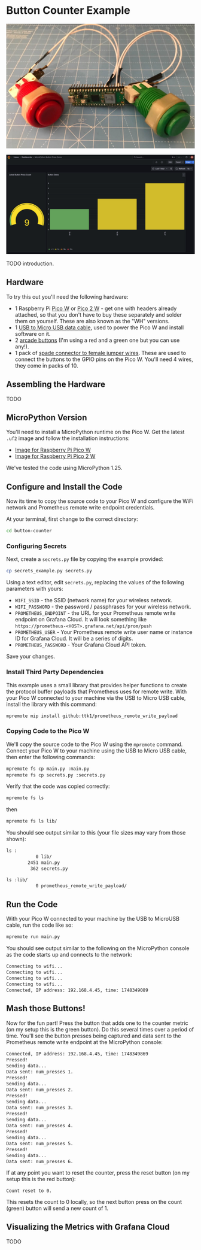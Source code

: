 # Button Counter Example

![A Pico W with two arcade buttons attached](pico_arcade_buttons.jpg)

![Example Grafana dashboard showing button pressed](example_button_press_dashboard.png)

TODO introduction.

## Hardware

To try this out you'll need the following hardware:

* 1 Raspberry Pi [Pico W](https://thepihut.com/products/raspberry-pi-pico-w?variant=41952994787523) or [Pico 2 W](https://thepihut.com/products/raspberry-pi-pico-2-w?variant=54063378760065) - get one with headers already attached, so that you don't have to buy these separately and solder them on yourself. These are also known as the "WH" versions.
* 1 [USB to Micro USB data cable](https://thepihut.com/products/usb-to-micro-usb-cable-0-5m?variant=37979679293635), used to power the Pico W and install software on it.
* 2 [arcade buttons](https://thepihut.com/products/arcade-button-30mm-translucent-red) (I'm using a red and a green one but you can use any!).  
* 1 pack of [spade connector to female jumper wires](https://thepihut.com/products/4-8mm-spade-to-female-jumper-wires-10-pack). These are used to connect the buttons to the GPIO pins on the Pico W. You'll need 4 wires, they come in packs of 10.

## Assembling the Hardware

TODO

## MicroPython Version

You'll need to install a MicroPython runtime on the Pico W.  Get the latest `.uf2` image and follow the installation instructions:

* [Image for Raspberry Pi Pico W](https://micropython.org/download/RPI_PICO_W/)
* [Image for Raspberry Pi Pico 2 W](https://micropython.org/download/RPI_PICO2_W/)

We've tested the code using MicroPython 1.25.

## Configure and Install the Code

Now its time to copy the source code to your Pico W and configure the WiFi network and Prometheus remote write endpoint credentials.

At your terminal, first change to the correct directory:

```bash
cd button-counter
```

### Configuring Secrets

Next, create a `secrets.py` file by copying the example provided:

```bash
cp secrets_example.py secrets.py
```

Using a text editor, edit `secrets.py`, replacing the values of the following parameters with yours:

* `WIFI_SSID` - the SSID (network name) for your wireless network.
* `WIFI_PASSWORD` - the password / passphrases for your wireless network.
* `PROMETHEUS_ENDPOINT` - the URL for your Prometheus remote write endpoint on Grafana Cloud. It will look something like `https://prometheus-<HOST>.grafana.net/api/prom/push`
* `PROMETHEUS_USER` - Your Prometheus remote write user name or instance ID for Grafana Cloud. It will be a series of digits.
* `PROMETHEUS_PASSWORD` - Your Grafana Cloud API token.

Save your changes.

### Install Third Party Dependencies

This example uses a small library that provides helper functions to create the protocol buffer payloads that Prometheus uses for remote write. With your Pico W connected to your machine via the USB to Micro USB cable, install the library with this command:

```bash
mpremote mip install github:ttk1/prometheus_remote_write_payload
```

### Copying Code to the Pico W

We'll copy the source code to the Pico W using the `mpremote` command.  Connect your Pico W to your machine using the USB to Micro USB cable, then enter the following commands:

```bash
mpremote fs cp main.py :main.py
mpremote fs cp secrets.py :secrets.py
```

Verify that the code was copied correctly:

```bash
mpremote fs ls
```

then 

```bash
mpremote fs ls lib/
```

You should see output similar to this (your file sizes may vary from those shown):

```
ls :
           0 lib/
        2451 main.py
         362 secrets.py
```

```
ls :lib/
           0 prometheus_remote_write_payload/
```

## Run the Code

With your Pico W connected to your machine by the USB to MicroUSB cable, run the code like so:

```bash
mpremote run main.py
```

You should see output similar to the following on the MicroPython console as the code starts up and connects to the network:

```
Connecting to wifi...
Connecting to wifi...
Connecting to wifi...
Connecting to wifi...
Connected, IP address: 192.168.4.45, time: 1748349089
```

## Mash those Buttons!

Now for the fun part!  Press the button that adds one to the counter metric (on my setup this is the green button).  Do this several times over a period of time.  You'll see the button presses being captured and data sent to the Prometheus remote write endpoint at the MicroPython console:

```
Connected, IP address: 192.168.4.45, time: 1748349869
Pressed!
Sending data...
Data sent: num_presses 1.
Pressed!
Sending data...
Data sent: num_presses 2.
Pressed!
Sending data...
Data sent: num_presses 3.
Pressed!
Sending data...
Data sent: num_presses 4.
Pressed!
Sending data...
Data sent: num_presses 5.
Pressed!
Sending data...
Data sent: num_presses 6.
```

If at any point you want to reset the counter, press the reset button (on my setup this is the red button):

```
Count reset to 0.
```

This resets the count to 0 locally, so the next button press on the count (green) button will send a new count of 1.

## Visualizing the Metrics with Grafana Cloud

TODO